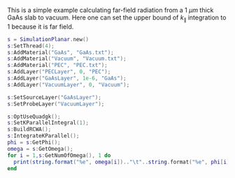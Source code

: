 This is a simple example calculating far-field radiation from a $1~\mu m$ thick GaAs slab to vacuum. Here one can set the upper bound of $k_{\parallel}$ integration to $1$ because it is far field.
```lua
s = SimulationPlanar.new()
s:SetThread(4);
s:AddMaterial("GaAs", "GaAs.txt");
s:AddMaterial("Vacuum", "Vacuum.txt");
s:AddMaterial("PEC", "PEC.txt");
s:AddLayer("PECLayer", 0, "PEC");
s:AddLayer("GaAsLayer", 1e-6, "GaAs");
s:AddLayer("VacuumLayer", 0, "Vacuum");

s:SetSourceLayer("GaAsLayer");
s:SetProbeLayer("VacuumLayer");

s:OptUseQuadgk();
s:SetKParallelIntegral(1);
s:BuildRCWA();
s:IntegrateKParallel();
phi = s:GetPhi();
omega = s:GetOmega();
for i = 1,s:GetNumOfOmega(), 1 do
  print(string.format("%e", omega[i]).."\t"..string.format("%e", phi[i]));
end
```